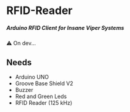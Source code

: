 # RFID-Reader
##### _Arduino RFID Client for Insane Viper Systems_

⚠️  On dev...


## Needs

- Arduino UNO 
- Groove Base Shield V2
- Buzzer
- Red and Green Leds
- RFID Reader (125 kHz)

